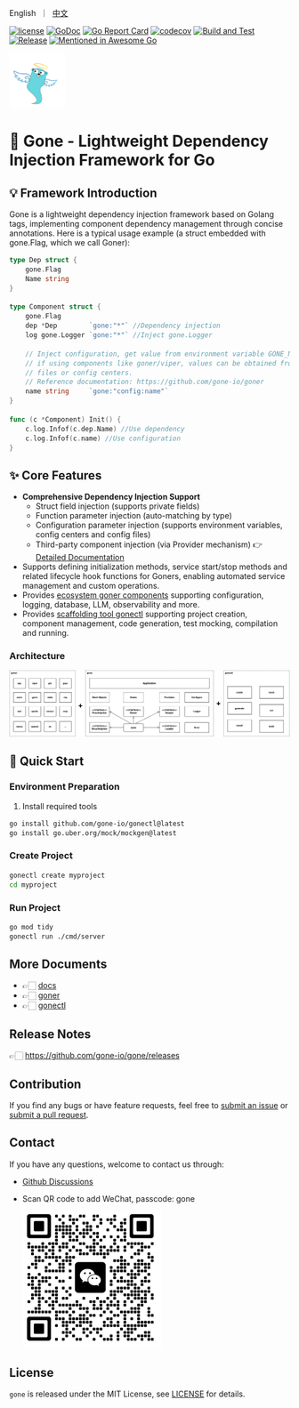 <p>
   English&nbsp ｜&nbsp <a href="README_CN.md">中文</a>
</p>

[![license](https://img.shields.io/badge/license-MIT-blue)](LICENSE)
[![GoDoc](https://pkg.go.dev/badge/github.com/gone-io/gone.jsonvalue?utm_source=godoc)](https://pkg.go.dev/github.com/gone-io/gone/v2)
[![Go Report Card](https://goreportcard.com/badge/github.com/gone-io/gone)](https://goreportcard.com/report/github.com/gone-io/gone)
[![codecov](https://codecov.io/gh/gone-io/gone/graph/badge.svg?token=H3CROTTDZ1)](https://codecov.io/gh/gone-io/gone)
[![Build and Test](https://github.com/gone-io/gone/actions/workflows/go.yml/badge.svg)](https://github.com/gone-io/gone/actions/workflows/go.yml)
[![Release](https://img.shields.io/github/release/gone-io/gone.svg?style=flat-square)](https://github.com/gone-io/gone/releases)
[![Mentioned in Awesome Go](https://awesome.re/mentioned-badge.svg)](https://github.com/avelino/awesome-go)

<img src="docs/assert/logo.png" width = "100" alt="logo" />


# 🚀 Gone - Lightweight Dependency Injection Framework for Go

## 💡 Framework Introduction

Gone is a lightweight dependency injection framework based on Golang tags, implementing component dependency management through concise annotations. Here is a typical usage example (a struct embedded with gone.Flag, which we call Goner):

```go
type Dep struct {
    gone.Flag
    Name string
}

type Component struct {
    gone.Flag
    dep *Dep        `gone:"*"` //Dependency injection
    log gone.Logger `gone:"*"` //Inject gone.Logger

    // Inject configuration, get value from environment variable GONE_NAME; 
    // if using components like goner/viper, values can be obtained from config 
    // files or config centers.
    // Reference documentation: https://github.com/gone-io/goner
    name string     `gone:"config:name"`
}

func (c *Component) Init() {
    c.log.Infof(c.dep.Name) //Use dependency
    c.log.Infof(c.name) //Use configuration
}
```

## ✨ Core Features

- **Comprehensive Dependency Injection Support**
  - Struct field injection (supports private fields)
  - Function parameter injection (auto-matching by type)
  - Configuration parameter injection (supports environment variables, config centers and config files)
  - Third-party component injection (via Provider mechanism)
  👉 [Detailed Documentation](docs/inject.md)
- Supports defining initialization methods, service start/stop methods and related lifecycle hook functions for Goners, enabling automated service management and custom operations.
- Provides [ecosystem goner components](https://github.com/gone-io/goner) supporting configuration, logging, database, LLM, observability and more.
- Provides [scaffolding tool gonectl](https://github.com/gone-io/gonectl) supporting project creation, component management, code generation, test mocking, compilation and running.

### Architecture
<img src="docs/assert/architecture.png" width = "800" alt="architecture"/>


## 🏁 Quick Start

### Environment Preparation
1. Install required tools
```bash
go install github.com/gone-io/gonectl@latest
go install go.uber.org/mock/mockgen@latest
```

### Create Project
```bash
gonectl create myproject
cd myproject
```

### Run Project
```bash
go mod tidy
gonectl run ./cmd/server
```

## More Documents

- 👉🏻 [docs](./docs)
- 👉🏻 [goner](https://github.com/gone-io/goner)
- 👉🏻 [gonectl](https://github.com/gone-io/gonectl)

## Release Notes

👉🏻 https://github.com/gone-io/gone/releases


## Contribution

If you find any bugs or have feature requests, feel free to [submit an issue](https://github.com/gone-io/gone/issues/new)
or [submit a pull request](https://github.com/gone-io/gone/pulls).

## Contact

If you have any questions, welcome to contact us through:

- [Github Discussions](https://github.com/gone-io/gone/discussions)
- Scan QR code to add WeChat, passcode: gone

  <img src="docs/assert/qr_dapeng.png" width = "250" alt="dapeng wx qr code"/>

## License

`gone` is released under the MIT License, see [LICENSE](./LICENSE) for details.
